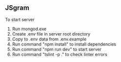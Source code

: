 ## JSgram

To start server
1. Run mongod.exe
2. Create .env file in server root directory
3. Copy to .env data from .env.example
4. Run command "npm install" to install dependencies
5. Run command "npm run dev" to start server
6. Run command "tslint -p ." to check linter errors
